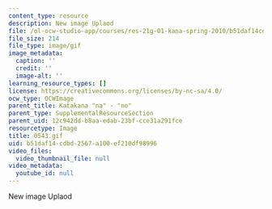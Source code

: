 ```yaml
---
content_type: resource
description: New image Uplaod
file: /ol-ocw-studio-app/courses/res-21g-01-kana-spring-2010/b51daf14cdbd2567a100ef210df98996_0543.gif
file_size: 214
file_type: image/gif
image_metadata:
  caption: ''
  credit: ''
  image-alt: ''
learning_resource_types: []
license: https://creativecommons.org/licenses/by-nc-sa/4.0/
ocw_type: OCWImage
parent_title: Katakana "na" - "no"
parent_type: SupplementalResourceSection
parent_uid: 12c942dd-b8aa-edab-23bf-cce31a291fce
resourcetype: Image
title: 0543.gif
uid: b51daf14-cdbd-2567-a100-ef210df98996
video_files:
  video_thumbnail_file: null
video_metadata:
  youtube_id: null
---
```

New image Uplaod